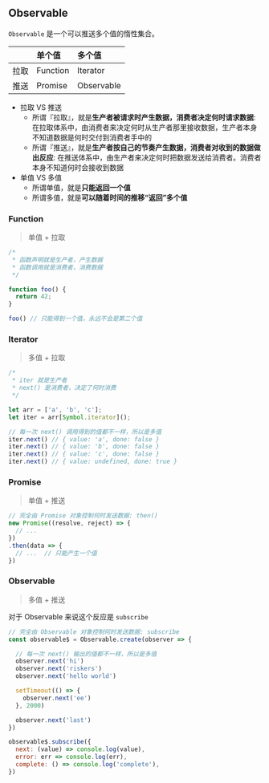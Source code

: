 ## Observable

`Observable` 是一个可以推送多个值的惰性集合。

|  | 单个值 | 多个值 |
| :---- | :---- | :---- |
| 拉取 | Function | Iterator |
| 推送 | Promise | Observable |

* 拉取 VS 推送
  * 所谓『拉取』，就是**生产者被请求时产生数据，消费者决定何时请求数据**: 在拉取体系中，由消费者来决定何时从生产者那里接收数据，生产者本身不知道数据是何时交付到消费者手中的
  * 所谓『推送』，就是**生产者按自己的节奏产生数据，消费者对收到的数据做出反应**: 在推送体系中，由生产者来决定何时把数据发送给消费者。消费者本身不知道何时会接收到数据
* 单值 VS 多值
  * 所谓单值，就是**只能返回一个值**
  * 所谓多值，就是**可以随着时间的推移“返回”多个值**

### Function

> 单值 + 拉取

```js
/*
 * 函数声明就是生产者，产生数据
 * 函数调用就是消费者，消费数据
 */

function foo() {
  return 42;
}

foo() // 只能得到一个值，永远不会是第二个值
```

### Iterator

> 多值 + 拉取

```js
/*
 * iter 就是生产者
 * next() 是消费者，决定了何时消费
 */

let arr = ['a', 'b', 'c'];
let iter = arr[Symbol.iterator]();

// 每一次 next() 调用得到的值都不一样，所以是多值
iter.next() // { value: 'a', done: false }
iter.next() // { value: 'b', done: false }
iter.next() // { value: 'c', done: false }
iter.next() // { value: undefined, done: true }
```

### Promise

> 单值 + 推送

```js
// 完全由 Promise 对象控制何时发送数据: then()
new Promise((resolve, reject) => {
  // ...
})
.then(data => {
  // ...  // 只能产生一个值
})
```

### Observable

> 多值 + 推送

对于 Observable 来说这个反应是 `subscribe`

```js
// 完全由 Observable 对象控制何时发送数据: subscribe
const observable$ = Observable.create(observer => {

  // 每一次 next() 输出的值都不一样，所以是多值
  observer.next('hi')
  observer.next('riskers')
  observer.next('hello world')

  setTimeout(() => {
    observer.next('ee')
  }, 2000)

  observer.next('last')
})

observable$.subscribe({
  next: (value) => console.log(value),
  error: err => console.log(err),
  complete: () => console.log('complete'),
})
```
